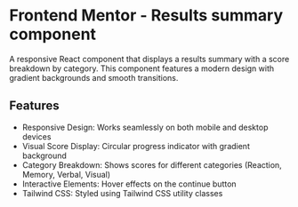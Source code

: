 # Frontend Mentor - Results summary component

A responsive React component that displays a results summary with a score breakdown by category. This component features a modern design with gradient backgrounds and smooth transitions.

## Features

- Responsive Design: Works seamlessly on both mobile and desktop devices
- Visual Score Display: Circular progress indicator with gradient background
- Category Breakdown: Shows scores for different categories (Reaction, Memory, Verbal, Visual)
- Interactive Elements: Hover effects on the continue button
- Tailwind CSS: Styled using Tailwind CSS utility classes
